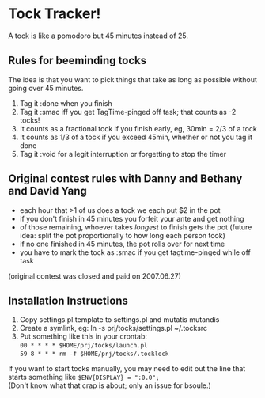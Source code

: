# Tock Tracker!

A tock is like a pomodoro but 45 minutes instead of 25.

## Rules for beeminding tocks 

The idea is that you want to pick things that take as long as possible without going over 45 minutes.

1. Tag it :done when you finish
2. Tag it :smac iff you get TagTime-pinged off task; that counts as -2 tocks!
3. It counts as a fractional tock if you finish early, eg, 30min = 2/3 of a tock
4. It counts as 1/3 of a tock if you exceed 45min, whether or not you tag it done
5. Tag it :void for a legit interruption or forgetting to stop the timer


## Original contest rules with Danny and Bethany and David Yang

 - each hour that >1 of us does a tock we each put $2 in the pot
 - if you don't finish in 45 minutes you forfeit your ante and get nothing
 - of those remaining, whoever takes *longest* to finish gets the pot
   (future idea: split the pot proportionally to how long each person took)
 - if no one finished in 45 minutes, the pot rolls over for next time
 - you have to mark the tock as :smac if you get tagtime-pinged while off task
 
(original contest was closed and paid on 2007.06.27)

## Installation Instructions

1. Copy settings.pl.template to settings.pl and mutatis mutandis
2. Create a symlink, eg: ln -s prj/tocks/settings.pl ~/.tocksrc
3. Put something like this in your crontab:  
     `00 * * * * $HOME/prj/tocks/launch.pl`  
     `59 8 * * * rm -f $HOME/prj/tocks/.tocklock`

If you want to start tocks manually, you may need to edit out the line 
that starts something like `$ENV{DISPLAY} = ":0.0";`   
(Don't know what that crap is about; only an issue for bsoule.)
